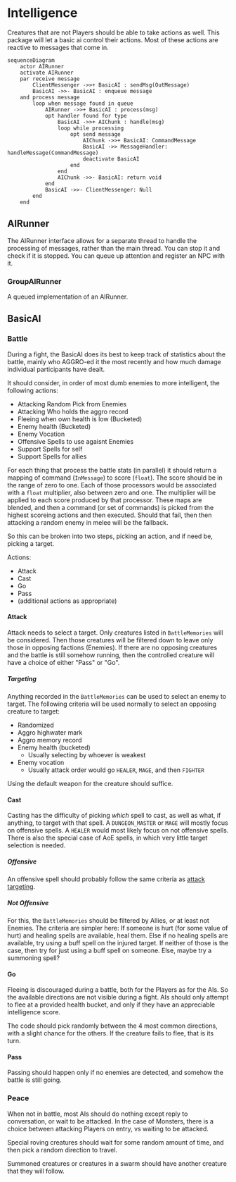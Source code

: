# Intelligence

Creatures that are not Players should be able to take actions as well.  This package will let a basic ai control their actions.  Most of these actions are reactive to messages that come in.

```mermaid
sequenceDiagram
    actor AIRunner
    activate AIRunner
    par receive message
        ClientMessenger ->>+ BasicAI : sendMsg(OutMessage)
        BasicAI ->>- BasicAI : enqueue message
    and process message
        loop when message found in queue
            AIRunner ->>+ BasicAI : process(msg)
            opt handler found for type
                BasicAI ->>+ AIChunk : handle(msg)
                loop while processing
                    opt send message
                        AIChunk ->>+ BasicAI: CommandMessage
                        BasicAI ->> MessageHandler: handleMessage(CommandMessage)
                        deactivate BasicAI
                    end
                end
                AIChunk ->>- BasicAI: return void
            end
            BasicAI ->>- ClientMessenger: Null
        end
    end

```

## AIRunner

The AIRunner interface allows for a separate thread to handle the processing of messages, rather than the main thread.  You can stop it and check if it is stopped.  You can queue up attention and register an NPC with it.

### GroupAIRunner

A queued implementation of an AIRunner.

## BasicAI

### Battle

During a fight, the BasicAI does its best to keep track of statistics about the battle, mainly who AGGRO-ed it the most recently and how much damage individual participants have dealt.

It should consider, in order of most dumb enemies to more intelligent, the following actions:

- Attacking Random Pick from Enemies
- Attacking Who holds the aggro record
- Fleeing when own health is low (Bucketed)
- Enemy health (Bucketed)
- Enemy Vocation
- Offensive Spells to use agaisnt Enemies
- Support Spells for self
- Support Spells for allies

For each thing that process the battle stats (in parallel) it should return a mapping of command (`InMessage`) to score (`float`).  The score should be in the range of zero to one.  Each of those processors would be associated with a `float` multiplier, also between zero and one. The multiplier will be applied to each score produced by that processor.  These maps are blended, and then a command (or set of commands) is picked from the highest scoreing actions and then executed.  Should that fail, then then attacking a random enemy in melee will be the fallback.

So this can be broken into two steps, picking an action, and if need be, picking a target.

Actions:

- Attack
- Cast
- Go
- Pass
- (additional actions as appropriate)

#### Attack

Attack needs to select a target.  Only creatures listed in `BattleMemories` will be considered. Then those creatures will be filtered down to leave only those in opposing factions (Enemies).  If there are no opposing creatures and the battle is still somehow running, then the controlled creature will have a choice of either "Pass" or "Go".

##### Targeting

Anything recorded in the `BattleMemories` can be used to select an enemy to target.
The following criteria will be used normally to select an opposing creature to target:

- Randomized
- Aggro highwater mark
- Aggro memory record
- Enemy health (bucketed)
  - Usually selecting by whoever is weakest
- Enemy vocation
  - Usually attack order would go `HEALER`, `MAGE`, and then `FIGHTER`

Using the default weapon for the creature should suffice.

#### Cast

Casting has the difficulty of picking *which* spell to cast, as well as what, if anything, to target with that spell.  A `DUNGEON_MASTER` or `MAGE` will mostly focus on offensive spells.  A `HEALER` would most likely focus on not offensive spells.  
There is also the special case of AoE spells, in which very little target selection is needed.

##### Offensive

An offensive spell should probably follow the same criteria as [attack targeting](#targeting).

##### Not Offensive

For this, the `BattleMemories` should be filtered by Allies, or at least not Enemies.  The criteria are simpler here: If someone is hurt (for some value of hurt) and healing spells are available, heal them.  Else if no healing spells are available, try using a buff spell on the injured target.  If neither of those is the case, then try for just using a buff spell on someone.  Else, maybe try a summoning spell?

#### Go

Fleeing is discouraged during a battle, both for the Players as for the AIs.  So the available directions are not visible during a fight.  AIs should only attempt to flee at a provided health bucket, and only if they have an appreciable intelligence score.

The code should pick randomly between the 4 most common directions, with a slight chance for the others.  If the creature fails to flee, that is its turn.

#### Pass

Passing should happen only if no enemies are detected, and somehow the battle is still going.

### Peace

When not in battle, most AIs should do nothing except reply to conversation, or wait to be attacked.  In the case of Monsters, there is a choice between attacking Players on entry, vs waiting to be attacked.

Special roving creatures should wait for some random amount of time, and then pick a random direction to travel.

Summoned creatures or creatures in a swarm should have another creature that they will follow.

